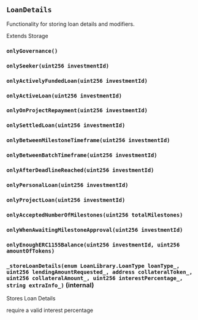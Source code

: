## `LoanDetails`

Functionality for storing loan details and modifiers.


Extends Storage

### `onlyGovernance()`





### `onlySeeker(uint256 investmentId)`





### `onlyActivelyFundedLoan(uint256 investmentId)`





### `onlyActiveLoan(uint256 investmentId)`





### `onlyOnProjectRepayment(uint256 investmentId)`





### `onlySettledLoan(uint256 investmentId)`





### `onlyBetweenMilestoneTimeframe(uint256 investmentId)`





### `onlyBetweenBatchTimeframe(uint256 investmentId)`





### `onlyAfterDeadlineReached(uint256 investmentId)`





### `onlyPersonalLoan(uint256 investmentId)`





### `onlyProjectLoan(uint256 investmentId)`





### `onlyAcceptedNumberOfMilestones(uint256 totalMilestones)`





### `onlyWhenAwaitingMilestoneApproval(uint256 investmentId)`





### `onlyEnoughERC1155Balance(uint256 investmentId, uint256 amountOfTokens)`






### `_storeLoanDetails(enum LoanLibrary.LoanType loanType_, uint256 lendingAmountRequested_, address collateralToken_, uint256 collateralAmount_, uint256 interestPercentage_, string extraInfo_)` (internal)

Stores Loan Details


require a valid interest percentage



